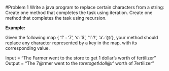 #Problem 1
Write a java program to replace certain characters from a string:
Create one method that completes the task using iteration.
Create one method that completes the task using recursion.

<b>Example:</b>

Given the following map { ‘f’ : ‘7’, ‘s’:’$’, ‘1’:’!’, ‘a’.:’@’}, your method should replace any character represented by a key in the map, with its corresponding value.

Input = “The Farmer went to the store to get 1 dollar’s worth of fertilizer”
Output = “The 7@rmer went to the $tore to get ! doll@r’$ worth of 7ertilizer”


